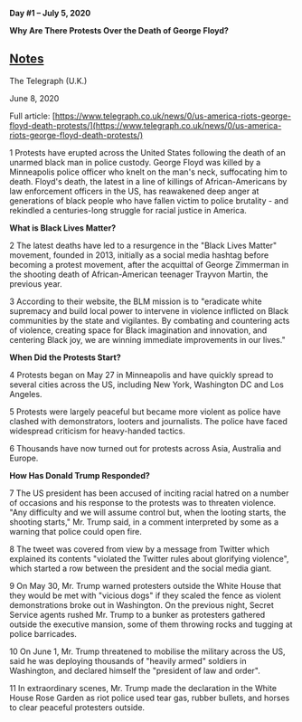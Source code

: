 **Day #1 – July 5, 2020**

**Why Are There Protests Over the Death of George Floyd?**

## [Notes](https://hesy-zhoulijie.github.io/20summer-news/2020%E5%B9%B47%E6%9C%885%E6%97%A5/Notes/)

The Telegraph (U.K.)

June 8, 2020

Full article: [https://www.telegraph.co.uk/news/0/us-america-riots-george-floyd-death-protests/](https://www.telegraph.co.uk/news/0/us-america-riots-george-floyd-death-protests/)

1 Protests have erupted across the United States following the death of an unarmed black man in police custody. George Floyd was killed by a Minneapolis police officer who knelt on the man&#39;s neck, suffocating him to death. Floyd&#39;s death, the latest in a line of killings of African-Americans by law enforcement officers in the US, has reawakened deep anger at generations of black people who have fallen victim to police brutality - and rekindled a centuries-long struggle for racial justice in America.

**What is Black Lives Matter?**

2 The latest deaths have led to a resurgence in the &quot;Black Lives Matter&quot; movement, founded in 2013, initially as a social media hashtag before becoming a protest movement, after the acquittal of George Zimmerman in the shooting death of African-American teenager Trayvon Martin, the previous year.

3 According to their website, the BLM mission is to &quot;eradicate white supremacy and build local power to intervene in violence inflicted on Black communities by the state and vigilantes. By combating and countering acts of violence, creating space for Black imagination and innovation, and centering Black joy, we are winning immediate improvements in our lives.&quot;

**When Did the Protests Start?**

4 Protests began on May 27 in Minneapolis and have quickly spread to several cities across the US, including New York, Washington DC and Los Angeles.

5 Protests were largely peaceful but became more violent as police have clashed with demonstrators, looters and journalists. The police have faced widespread criticism for heavy-handed tactics.

6 Thousands have now turned out for protests across Asia, Australia and Europe.

**How Has Donald Trump Responded?**

7 The US president has been accused of inciting racial hatred on a number of occasions and his response to the protests was to threaten violence. &quot;Any difficulty and we will assume control but, when the looting starts, the shooting starts,&quot; Mr. Trump said, in a comment interpreted by some as a warning that police could open fire.

8 The tweet was covered from view by a message from Twitter which explained its contents &quot;violated the Twitter rules about glorifying violence&quot;, which started a row between the president and the social media giant.

9 On May 30, Mr. Trump warned protesters outside the White House that they would be met with &quot;vicious dogs&quot; if they scaled the fence as violent demonstrations broke out in Washington. On the previous night, Secret Service agents rushed Mr. Trump to a bunker as protesters gathered outside the executive mansion, some of them throwing rocks and tugging at police barricades.

10 On June 1, Mr. Trump threatened to mobilise the military across the US, said he was deploying thousands of &quot;heavily armed&quot; soldiers in Washington, and declared himself the &quot;president of law and order&quot;.

11 In extraordinary scenes, Mr. Trump made the declaration in the White House Rose Garden as riot police used tear gas, rubber bullets, and horses to clear peaceful protesters outside.


